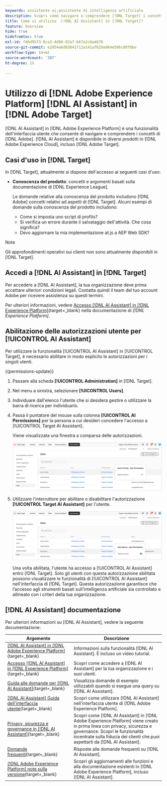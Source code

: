 ```yaml
---
keywords: assistente ai;assistente di intelligenza artificiale
description: Scopri come navigare e comprendere [!DNL Target] i concetti con [!DNL AI Assistant].
title: Come si utilizza  [!DNL AI Assistant] in [!DNL Target]?
feature: Overview
hide: true
hidefromtoc: true
exl-id: f46d95f3-0ca3-4d96-92a7-b67a2c8a4678
source-git-commit: e2954a6d93041712a141a7029a964e596c80f8be
workflow-type: tm+mt
source-wordcount: '387'
ht-degree: 1%

---
```


# Utilizzo di [!DNL Adobe Experience Platform] [!DNL AI Assistant] in [!DNL Adobe Target]

[!DNL AI Assistant] in [!DNL Adobe Experience Platform] è una funzionalità dell&#39;interfaccia utente che consente di navigare e comprendere i concetti di [!DNL Adobe]. [!DNL AI Assistant] è disponibile in diversi prodotti in [!DNL Adobe Experience Cloud], incluso [!DNL Adobe Target].

## Casi d&#39;uso in [!DNL Target]

In [!DNL Target], attualmente si dispone dell&#39;accesso ai seguenti casi d&#39;uso:

* **Conoscenza del prodotto**: concetti e argomenti basati sulla documentazione di [!DNL Experience League].

  Le domande relative alla conoscenza del prodotto includono [!DNL Adobe] concetti relativi ad aspetti di [!DNL Target]. Alcuni esempi di domande sulla conoscenza del prodotto includono:

   * Come si imposta uno script di profilo?
   * Si verifica un errore durante il salvataggio dell&#39;attività. Che cosa significa?
   * Devo aggiornare la mia implementazione at.js a AEP Web SDK?

>[!NOTE]
>
>Gli approfondimenti operativi sui clienti non sono attualmente disponibili in [!DNL Target].

## Accedi a [!DNL AI Assistant] in [!DNL Target]

Per accedere a [!DNL AI Assistant], la tua organizzazione deve prima accettare ulteriori condizioni legali. Contatta quindi il team del tuo account Adobe per ricevere assistenza su questi termini.

Per ulteriori informazioni, vedere [Accesso [!DNL AI Assistant] in [!DNL Experience Platform]](https://experienceleague.adobe.com/en/docs/experience-platform/ai-assistant/access){target=_blank} nella documentazione di *[!DNL Experience Platform]*.

## Abilitazione delle autorizzazioni utente per [!UICONTROL AI Assistant]

Per utilizzare la funzionalità [!UICONTROL AI Assistant] in [!UICONTROL Target], è necessario abilitare in modo esplicito le autorizzazioni per i singoli utenti.

{{permissions-update}}

1. Passare alla scheda **[!UICONTROL Administration]** in [!DNL Target].
1. Nel menu a sinistra, selezionare **[!UICONTROL Users]**.
1. Individuare dall&#39;elenco l&#39;utente che si desidera gestire o utilizzare la barra di ricerca per individuarlo.
1. Passa il puntatore del mouse sulla colonna **[!UICONTROL AI Permissions]** per la persona a cui desideri concedere l&#39;accesso a [!UICONTROL Target AI Assistant].

   Viene visualizzata una finestra a comparsa delle autorizzazioni.

   ![Impostazioni dell&#39;Assistente AI](/help/main/c-intro/assets/ai-pop-up2.png)

1. Utilizzare l&#39;interruttore per abilitare o disabilitare l&#39;autorizzazione **[!UICONTROL Target AI Assistant]** per l&#39;utente.

   ![Finestra a comparsa Autorizzazioni Assistente AI](/help/main/c-intro/assets/ai-pop-up.png)

   Una volta abilitata, l&#39;utente ha accesso a [!UICONTROL AI Assistant] entro [!DNL Target]. Solo gli utenti con questa autorizzazione abilitata possono visualizzare le funzionalità di [!UICONTROL AI Assistant] nell&#39;interfaccia di [!DNL Target]. Questa autorizzazione garantisce che l’accesso agli strumenti basati sull’intelligenza artificiale sia controllato e allineato con i criteri della tua organizzazione.

## [!DNL AI Assistant] documentazione

Per ulteriori informazioni su [!DNL AI Assistant], vedere la seguente documentazione:

| Argomento | Descrizione |
| --- | --- |
| [[!DNL AI Assistant] in [!DNL Adobe Experience Platform]](https://experienceleague.adobe.com/en/docs/experience-platform/ai-assistant/home){target=_blank} | Informazioni sulla funzionalità [!DNL AI Assistant]. È incluso un video tutorial. |
| [Accesso [!DNL AI Assistant] in [!DNL Experience Platform]](https://experienceleague.adobe.com/en/docs/experience-platform/ai-assistant/access){target=_blank} | Scopri come accedere a [!DNL AI Assistant] per la tua organizzazione e i suoi utenti. |
| [Guida alle domande per [!DNL AI Assistant]](https://experienceleague.adobe.com/en/docs/experience-platform/ai-assistant/questions){target=_blank} | Visualizza domande di esempio utilizzabili quando si esegue una query su [!DNL AI Assistant]. |
| [[!DNL AI Assistant] Guida dell&#39;interfaccia utente](https://experienceleague.adobe.com/en/docs/experience-platform/ai-assistant/ui-guide){target=_blank} | Scopri come utilizzare [!DNL AI Assistant] nell&#39;interfaccia utente di [!DNL Adobe Experience Platform]. |
| [Privacy, sicurezza e governance in [!DNL AI Assistant]](https://experienceleague.adobe.com/en/docs/experience-platform/ai-assistant/privacy){target=_blank} | Scopri come [!DNL AI Assistant] in [!DNL Adobe Experience Platform] viene creato in prima linea con privacy, sicurezza e governance. Scopri le funzionalità incentrate sulla fiducia dei clienti che puoi aspettarti da [!DNL AI Assistant]. |
| [Domande frequenti](https://experienceleague.adobe.com/en/docs/experience-platform/ai-assistant/faq){target=_blank} | Risposte alle domande frequenti su [!DNL AI Assistant]. |
| [[!DNL Adobe Experience Platform] note sulla versione](https://experienceleague.adobe.com/en/docs/experience-platform/release-notes/latest){target=_blank} | Scopri gli aggiornamenti alle funzioni e alla documentazione esistenti in [!DNL Adobe Experience Platform], incluso [!DNL AI Assistant]. |
